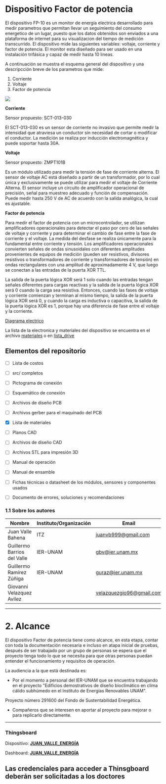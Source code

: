 # Dispositivo Factor de potencia

El dispositivo FP-10 es un monitor de energía electrica desarrollado para medir parametros que permitan llevar un seguimiento del consumo energetico de un lugar, puesto que los datos obtenidos son enviados a una plataforma de internet para su visualizacion del tiempo de medición transcurrido. El dispositivo mide las siguientes variables: voltaje, corriente y factor de potencia. El monitor esta diseñado  para ser usado en una instalación trifásica y capaz de medir hasta 10 lineas.

A continuación se muestra el esquema general del dispositivo y una descripcción breve de los parametros que mide:

1. Corriente
2. Voltaje
3. Factor de potencia

![](https://github.com/Dispositivos-Edificio-Bioclimatico/DFP-10/blob/master/Imagenes/Esquema_general.png?raw=true)

**Corriente**

Sensor propuesto: SCT-013-030


El SCT-013-030 es un sensor de corriente no invasivo que permite medir la intensidad que atraviesa un conductor sin necesidad de cortar o modificar el conductor. La medición se realiza por inducción electromagnética y puede soportar hasta 30A.


**Voltaje**

Sensor propuesto: ZMPT101B


Es un módulo utilizado para medir la tensión de fase de corriente alterna. El sensor de voltaje AC está diseñado a partir de un transformador, por lo cual única y exclusivamente se puede utilizar para medir el voltaje de Corriente Alterna. El sensor incluye un circuito de amplificador operacional de precisión, señal para muestreo adecuado y función de compensación.
Puede medir hasta 250 V de AC de acuerdo con la salida analógica, la cual es ajustable.


**Factor de potencia**

Para medir el factor de potencia con un microcontrolador, se utilizan amplificadores operacionales para detectar el paso por cero de las señales de voltaje y corriente y para determinar el cambio de fase entre la fase de corriente y el voltaje. La medida del desfase se realiza únicamente para la fundamental entre corriente y tensión. Los amplificadores operacionales convierten señales de ondas sinusoidales con diferentes amplitudes provenientes de equipos de medición (pueden ser resistivos, divisores resistivos o transformadores de corriente y transformadores de tensión) en ondas rectangulares con una amplitud de aproximadamente 4 V, que luego se conectan a las entradas de la puerta XOR TTL. 

La salida de la puerta lógica XOR será 1 solo cuando las entradas tengan señales diferentes para cargas reactivas y la salida de la puerta lógica XOR será 0 cuando la carga sea resistiva. Entonces, cuando las fases de voltaje y corriente comienzan y terminan al mismo tiempo, la salida de la puerta lógica XOR será 0, y cuando la carga es inductiva o capacitiva, la salida de la puerta lógica XOR es 1, porque hay una diferencia de fase entre el voltaje y la corriente.

[Diagrama electrico](https://github.com/Dispositivos-Edificio-Bioclimatico/DFP-10/blob/master/Diagramas/Circuito%20factor%20de%20potencia.png?raw=true)

La lista de la electronica y materiales del dispositivo se encuentra en el archivo  [materiales](https://github.com/Dispositivos-Edificio-Bioclimatico/DFP-10/blob/master/Materiales/Lista_materiales_fp10.xlsx) o en [lista_drive](https://docs.google.com/spreadsheets/d/1BcxM7iUYsvm2OvhtAZ04L2_tH826wTiQOnGWFX_L0z4/edit)

## Elementos del repositorio
- [ ] Lista de costos
- [ ] src/ completos
- [ ] Pictograma de conexión
- [ ] Esquemático de conexión
- [ ] Archivos de diseño PCB
- [ ] Archivos gerber para el maquinado del PCB
- [x] Lista de materiales
- [ ] Planos CAD
- [ ] Archivos de diseño CAD
- [ ] Archivos STL para impresión 3D
- [ ] Manual de operación
- [ ] Manual de ensamble
- [ ] Fichas técnicas o datasheet de los módulos, sensores y componentes usados
- [ ] Documento de errores, soluciones y recomendaciones



### 1.1 Sobre los autores

|Nombre|Instituto/Organización|Email|
| ------------ | ------------ | ------------ |
|Juan Valle Bahena|ITZ|juanvb999@gmail.com|
|Guillermo Barrios del Valle|IER-UNAM|gbv@ier.unam.mx|
|Guillermo Ramírez Zúñiga|IER-UNAM|guraz@ier.unam.mx|
|Giovanni Velazquez Avilez ||velazquezgio96@gmail.com|

------------

# 2. Alcance

El dispositivo Factor de potencia tiene como alcance, en esta etapa, contar con toda la documentación necesaria  e incluso en atapa inicial de pruebas, después de ser trabajado por un grupo de personas se espera que el proyecto tenga todo lo que se necesita para que otras personas puedan entender el funcionamiento y requisitos de operación.

La audiencia a la que está destinada es:

- Por el momento a personal del IER-UNAM que se encuentra trabajando en el proyecto "Edificios demostrativos de diseño bioclimático en clima cálido subhúmedo en el Instituto de Energías Renovables UNAM".

Proyecto número 291600 del Fondo de Sustentabilidad Energética.
- Compañeros que se interesen en aportar al proyecto para mejorar o para replicarlo directamente.

------------


### Thingsboard

Dispositivo:
[**JUAN_VALLE_ENERGÍA**](http://iot.ier.unam.mx:8080/devices)

Dashboard:
[**JUAN_VALLE_ENERGÍA**](http://iot.ier.unam.mx:8080/dashboards/a7021b60-13df-11eb-9c3f-d1ead9980bc3)

**Las credenciales para acceder a Thinsgboard deberán ser solicitadas a los doctores**
------------


